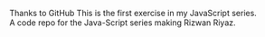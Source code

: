 Thanks to GitHub This is the first exercise in my JavaScript series.
<br>
A code repo for the Java-Script series making  Rizwan Riyaz.
